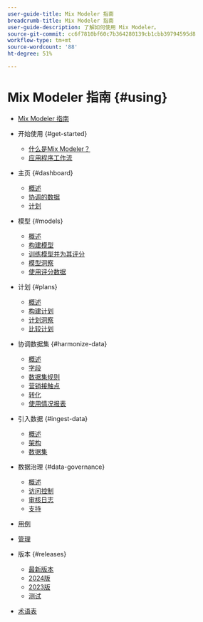 ```yaml
---
user-guide-title: Mix Modeler 指南
breadcrumb-title: Mix Modeler 指南
user-guide-description: 了解如何使用 Mix Modeler。
source-git-commit: cc6f7810bf60c7b364280139cb1cbb39794595d8
workflow-type: tm+mt
source-wordcount: '88'
ht-degree: 51%

---
```


# Mix Modeler 指南 {#using}

+ [Mix Modeler 指南](/help/overview.md)

+ 开始使用 {#get-started}
   + [什么是Mix Modeler？](/help/get-started/about.md)
   + [应用程序工作流](/help/get-started/workflow.md)

+ 主页 {#dashboard}
   + [概述](/help/dashboard/overview.md)
   + [协调的数据](/help/dashboard/harmonized-data.md)
   + [计划](/help/dashboard/plans.md)

+ 模型 {#models}
   + [概述](/help/models/overview.md)
   + [构建模型](/help/models/build.md)
   + [训练模型并为其评分](/help/models/train-score.md)
   + [模型洞察](/help/models/insights.md)
   + [使用评分数据](/help/models/scoring-data.md)

+ 计划 {#plans}
   + [概述](/help/plans/overview.md)
   + [构建计划](/help/plans/build.md)
   + [计划洞察](/help/plans/insights.md)
   + [比较计划](/help/plans/compare.md)

+ 协调数据集 {#harmonize-data}
   + [概述](/help/harmonize-data/overview.md)
   + [字段](/help/harmonize-data/fields.md)
   + [数据集规则](/help/harmonize-data/dataset-rules.md)
   + [营销接触点](/help/harmonize-data/marketing-touchpoints.md)
   + [转化](/help/harmonize-data/conversions.md)
   + [使用情况报表](/help/harmonize-data/usage-report.md)

+ 引入数据 {#ingest-data}
   + [概述](/help/ingest-data/overview.md)
   + [架构](/help/ingest-data/schemas.md)
   + [数据集](/help/ingest-data/datasets.md)

+ 数据治理 {#data-governance}
   + [概述](/help/data-governance/overview.md)
   + [访问控制](/help/data-governance/access-controls.md)
   + [审核日志](/help/data-governance/audit-logs.md)
   + [支持](/help/data-governance/policies.md)

+ [用例](/help/main-guide/use-cases.md)

+ [管理](/help/main-guide/administration.md)

+ 版本 {#releases}
   + [最新版本](/help/releases/latest.md)
   + [2024版](/help/releases/2024.md)
   + [2023版](/help/releases/2023.md)
   + [测试](../releases/test.md)

+ [术语表](/help/main-guide/glossary.md)

